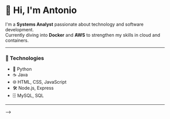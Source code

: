 # 👋 Hi, I'm Antonio

I'm a **Systems Analyst** passionate about technology and software development.  
Currently diving into **Docker** and **AWS** to strengthen my skills in cloud and containers.  

---

### 🚀 Technologies
- 🐍 Python  
- ☕ Java  
- 🌐 HTML, CSS, JavaScript  
- 🛠️ Node.js, Express  
- 🗄️ MySQL, SQL  

---

-->
